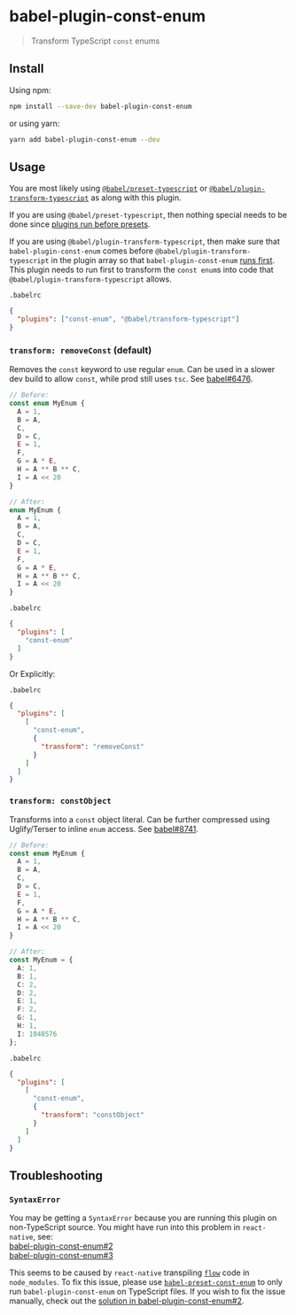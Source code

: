 # babel-plugin-const-enum

> Transform TypeScript `const` enums

## Install

Using npm:

```sh
npm install --save-dev babel-plugin-const-enum
```

or using yarn:

```sh
yarn add babel-plugin-const-enum --dev
```

## Usage

You are most likely using
[`@babel/preset-typescript`](https://babeljs.io/docs/en/babel-preset-typescript)
or
[`@babel/plugin-transform-typescript`](https://babeljs.io/docs/en/babel-plugin-transform-typescript)
as along with this plugin.

If you are using `@babel/preset-typescript`, then nothing special needs to be
done since
[plugins run before presets](https://babeljs.io/docs/en/plugins/#plugin-ordering).

If you are using `@babel/plugin-transform-typescript`, then make sure that
`babel-plugin-const-enum` comes before
`@babel/plugin-transform-typescript` in the plugin array so that
`babel-plugin-const-enum` [runs first](https://babeljs.io/docs/en/plugins/#plugin-ordering).
This plugin needs to run first to transform the `const enum`s into code that
`@babel/plugin-transform-typescript` allows.

`.babelrc`

```json
{
  "plugins": ["const-enum", "@babel/transform-typescript"]
}
```

### `transform: removeConst` (default)

Removes the `const` keyword to use regular `enum`.
Can be used in a slower dev build to allow `const`, while prod still uses `tsc`.
See [babel#6476](https://github.com/babel/babel/issues/6476).

```ts
// Before:
const enum MyEnum {
  A = 1,
  B = A,
  C,
  D = C,
  E = 1,
  F,
  G = A * E,
  H = A ** B ** C,
  I = A << 20
}

// After:
enum MyEnum {
  A = 1,
  B = A,
  C,
  D = C,
  E = 1,
  F,
  G = A * E,
  H = A ** B ** C,
  I = A << 20
}
```

`.babelrc`
```json
{
  "plugins": [
    "const-enum"
  ]
}
```

Or Explicitly:

`.babelrc`
```json
{
  "plugins": [
    [
      "const-enum",
      {
        "transform": "removeConst"
      }
    ]
  ]
}
```

### `transform: constObject`

Transforms into a `const` object literal.
Can be further compressed using Uglify/Terser to inline `enum` access.
See [babel#8741](https://github.com/babel/babel/issues/8741).

```ts
// Before:
const enum MyEnum {
  A = 1,
  B = A,
  C,
  D = C,
  E = 1,
  F,
  G = A * E,
  H = A ** B ** C,
  I = A << 20
}

// After:
const MyEnum = {
  A: 1,
  B: 1,
  C: 2,
  D: 2,
  E: 1,
  F: 2,
  G: 1,
  H: 1,
  I: 1048576
};
```

`.babelrc`
```json
{
  "plugins": [
    [
      "const-enum",
      {
        "transform": "constObject"
      }
    ]
  ]
}
```

## Troubleshooting

### `SyntaxError`

You may be getting a `SyntaxError` because you are running this plugin on
non-TypeScript source. You might have run into this problem in `react-native`,
see:<br>
[babel-plugin-const-enum#2](https://github.com/dosentmatter/babel-plugin-const-enum/issues/2)<br>
[babel-plugin-const-enum#3](https://github.com/dosentmatter/babel-plugin-const-enum/issues/3)

This seems to be caused by `react-native` transpiling
[`flow`](https://flow.org/) code in `node_modules`.
To fix this issue, please use
[`babel-preset-const-enum`](https://github.com/dosentmatter/babel-preset-const-enum)
to only run `babel-plugin-const-enum` on TypeScript files.
If you wish to fix the issue manually, check out the
[solution in babel-plugin-const-enum#2](https://github.com/dosentmatter/babel-plugin-const-enum/issues/2#issuecomment-542859348).
